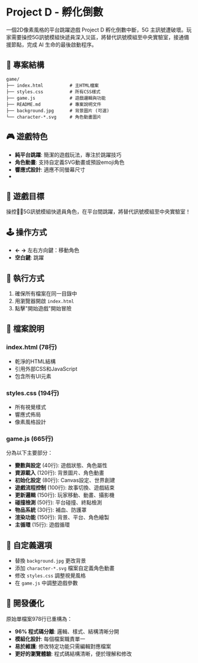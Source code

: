 # Project D - 孵化倒數

一個2D像素風格的平台跳躍遊戲
Project D 孵化倒數中斷，5G 主訊號遭破壞。玩家需要操控5G訊號模組快遞員深入災區，將替代訊號模組至中央實驗室，接通備援節點，完成 AI 生命的最後啟動程序。

## 📂 專案結構

```
game/
├── index.html          # 主HTML檔案 
├── styles.css          # 所有CSS樣式 
├── game.js             # 遊戲邏輯與功能 
├── README.md           # 專案說明文件
├── background.jpg      # 背景圖片 (可選)
└── character-*.svg     # 角色動畫圖片
```

## 🎮 遊戲特色

- **純平台跳躍**: 簡潔的遊戲玩法，專注於跳躍技巧
- **角色動畫**: 支持自定義SVG動畫或預設emoji角色
- **響應式設計**: 適應不同螢幕尺寸
-

## 🎯 遊戲目標

操控🧑‍🔬5G訊號模組快遞員角色，在平台間跳躍，將替代訊號模組至中央實驗室！

## 🕹️ 操作方式

- **← →** 左右方向鍵：移動角色
- **空白鍵**: 跳躍

## 🚀 執行方式

1. 確保所有檔案在同一目錄中
2. 用瀏覽器開啟 `index.html`
3. 點擊"開始遊戲"開始冒險

## 📁 檔案說明

### index.html (78行)
- 乾淨的HTML結構
- 引用外部CSS和JavaScript
- 包含所有UI元素

### styles.css (194行)
- 所有視覺樣式
- 響應式佈局
- 像素風格設計

### game.js (665行)
分為以下主要部分：
- **變數與設定** (40行): 遊戲狀態、角色屬性
- **資源載入** (120行): 背景圖片、角色動畫
- **初始化設定** (80行): Canvas設定、世界創建
- **遊戲流程控制** (100行): 故事切換、遊戲結束
- **更新邏輯** (150行): 玩家移動、動畫、攝影機
- **碰撞檢測** (50行): 平台碰撞、終點檢測
- **物品系統** (30行): 補血、防護罩
- **渲染功能** (150行): 背景、平台、角色繪製
- **主循環** (15行): 遊戲循環

## 🎨 自定義選項

- 替換 `background.jpg` 更改背景
- 添加 `character-*.svg` 檔案自定義角色動畫
- 修改 `styles.css` 調整視覺風格
- 在 `game.js` 中調整遊戲參數

## 🔧 開發優化

原始單檔案978行已重構為：
- **96% 程式碼分離**: 邏輯、樣式、結構清晰分開
- **模組化設計**: 每個檔案職責單一
- **易於維護**: 修改特定功能只需編輯對應檔案
- **更好的瀏覽體驗**: 程式碼結構清晰，便於理解和修改 
